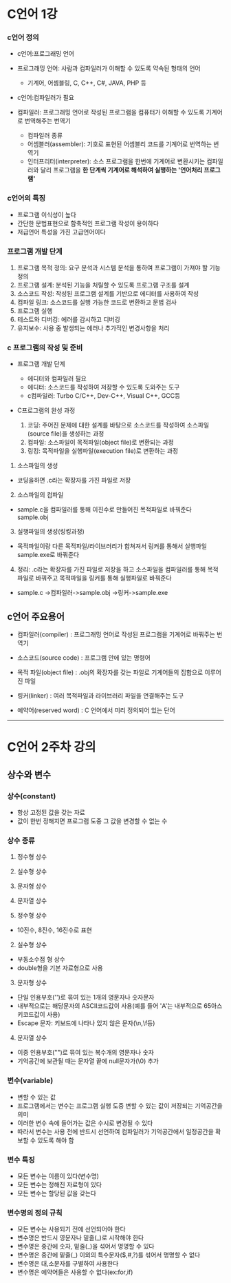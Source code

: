 # C언어 1강

### c언어 정의
- c언어:프로그래밍 언어
- 프로그래밍 언어: 사람과 컴파일러가 이해할 수 있도록 약속된 형태의 언어
  - 기계어, 어셈블링, C, C++, C#, JAVA, PHP 등

- c언어:컴파일러가 필요
- 컴파일러: 프로그래밍 언어로 작성된 프로그램을 컴퓨터가 이해할 수 있도록 기계어로 번역해주는 번역기
  - 컴파일러 종류
  - 어셈블러(assembler): 기호로 표현된 어셈블리 코드를 기계어로 번역하는 번역기
  - 인터프리터(interpreter): 소스 프로그램을 한번에 기계어로 변환시키는 컴파일러와 달리 프로그램을 **한 단계씩 기계어로 해석하여 실행하는 '언어처리 프로그램'**  

### c언어의 특징
- 프로그램 이식성이 높다
- 간단한 문법표현으로 함축적인 프로그램 작성이 용이하다
- 저급언어 특성을 가진 고급언어이다

### 프로그램 개발 단계
1. 프로그램 목적 정의: 요구 분석과 시스템 분석을 통하여 프로그램이 가져야 할 기능 정의
2. 프로그램 설계: 분석된 기능을 처릴할 수 있도록 프로그램 구조를 설계
3. 소스코드 작성: 작성된 프로그램 설계를 기반으로 에디터를 사용하여 작성
4. 컴파일 링크: 소스코드를 실행 가능한 코드로 변환하고 문법 검사
5. 프로그램 실행
6. 테스트와 디버깅: 에러를 감시하고 디버깅
7. 유지보수: 사용 중 발생되는 에러나 추가적인 변경사항을 처리

### c 프로그램의 작성 및 준비
- 프로그램 개발 단계
  - 에디터와 컴파일러 필요
  - 에디터: 소스코드를 작성하여 저장할 수 있도록 도와주는 도구
  - c컴파일러: Turbo C/C++, Dev-C++, Visual C++, GCC등

- C프로그램의 완성 과정
  1. 코딩: 주어진 문제에 대한 설계를 바탕으로 소스코드를 작성하여 소스파일(source file)을 생성하는 과정
  2. 컴파일: 소스파일이 목적파일(object file)로 변환되는 과정
  3. 링킹: 목적파일을 실행파일(execution file)로 변환하는 과정

1. 소스파일의 생성
- 코딩을하면 .c라는 확장자를 가진 파일로 저장 
2. 소스파일의 컴파일
- sample.c을 컴파일러를 통해 이진수로 만들어진 목적파일로 바꿔준다 sample.obj
3. 실행파일의 생성(링킹과정)
- 목적파일이랑 다른 목적파일/라이브러리가 합쳐져서 링커를 통해서 실행파일 sample.exe로 바꿔준다 
4. 정리: .c라는 확장자를 가진 파일로 저장을 하고 소스파일을 컴파일러를 통해 목적파일로 바꿔주고 목적파일을 링커를 통해 실행파일로 바꿔준다
- sample.c ->컴파일러->sample.obj ->링커->sample.exe 

## c언어 주요용어
- 컴파일러(compiler) : 프로그래밍 언어로 작성된 프로그램을 기계어로 바꿔주는 번역기

- 소스코드(source code) : 프로그램 안에 있는 명령어

- 목적 파일(object file) : .obj의 확장자를 갖는 파일로 기계어들의 집합으로 이루어진 파일

- 링커(linker) : 여러 목적파일과 라이브러리 파일을 연결해주는 도구

- 예약어(reserved word) : C 언어에서 미리 정의되어 있는 단어
<hr/>

# C언어 2주차 강의

## 상수와 변수
### 상수(constant)
- 항상 고정된 값을 갖는 자료
- 값이 한번 정해지면 프로그램 도중 그 값을 변경할 수 없는 수

### 상수 종류
1. 정수형 상수
2. 실수형 상수
3. 문자형 상수
4. 문자열 상수

1. 정수형 상수
  - 10진수, 8진수, 16진수로 표현

2. 실수형 상수
  - 부동소수점 형 상수
  - double형을 기본 자료형으로 사용

3. 문자형 상수
  - 단일 인용부호('')로 묶여 있는 1개의 영문자나 숫자문자
  - 내부적으로는 해당문자의 ASCII코드값이 사용(예를 들어 'A'는 내부적으로 65아스키코드값이 사용)
  - Escape 문자: 키보드에 나타나 있지 않은 문자(\n,\f등)

4. 문자열 상수
  - 이중 인용부호("")로 묶여 있는 복수개의 영문자나 숫자
  - 기억공간에 보관될 때는 문자열 끝에 null문자가(\0) 추가

### 변수(variable)
- 변할 수 있는 값
- 프로그램에서는 변수는 프로그램 실행 도중 변할 수 있는 값이 저장되는 기억공간을 의미
- 이러한 변수 속에 들어가는 값은 수시로 변경될 수 있다
- 따라서 변수는 사용 전에 반드시 선언하여 컴파일러가 기억공간에서 일정공간을 확보할 수 있도록 해야 함
### 변수 특징
- 모든 변수는 이름이 있다(변수명)
- 모든 변수는 정해진 자료형이 있다
- 모든 변수는 할당된 값을 갖는다

### 변수명의 정의 규칙
- 모든 변수는 사용되기 전에 선언되어야 한다
- 변수명은 반드시 영문자나 밑줄(_)로 시작해야 한다
- 변수명은 중간에 숫자, 밑줄(_)을 섞어서 명명할 수 있다
- 변수명은 중간에 밑줄(_) 이외의 특수문자($,#,?)를 섞어서 명명할 수 없다
- 변수명은 대,소문자를 구별하여 사용한다
- 변수명은 예약어들은 사용할 수 없다(ex:for,if)